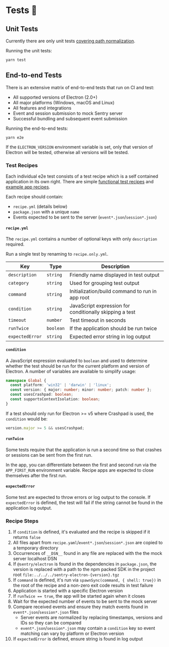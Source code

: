 # Tests 🧪

## Unit Tests

Currently there are only unit tests [covering path normalization](./unit/normalize.test.ts).

Running the unit tests:

```shell
yarn test
```

## End-to-end Tests

There is an extensive matrix of end-to-end tests that run on CI and test:

- All supported versions of Electron (2.0+)
- All major platforms (Windows, macOS and Linux)
- All features and integrations
- Event and session submission to mock Sentry server
- Successful bundling and subsequent event submission

Running the end-to-end tests:

```shell
yarn e2e
```

If the `ELECTRON_VERSION` environment variable is set, only that version of Electron will be tested, otherwise all
versions will be tested.

### Test Recipes

Each individual e2e test consists of a test recipe which is a self contained application in its own right. There are
simple [functional test recipes](./e2e/test-apps/) and [example app recipes](../examples/).

Each recipe should contain:

- `recipe.yml` (details below)
- `package.json` with a unique `name`
- Events expected to be sent to the server (`event*.json`/`session*.json`)

#### `recipe.yml`

The `recipe.yml` contains a number of optional keys with only `description` required.

Run a single test by renaming to `recipe.only.yml`.

| Key             | Type      | Description                                             |
| --------------- | --------- | ------------------------------------------------------- |
| `description`   | `string`  | Friendly name displayed in test output                  |
| `category`      | `string`  | Used for grouping test output                           |
| `command`       | `string`  | Initialization/build command to run in app root         |
| `condition`     | `string`  | JavaScript expression for conditionally skipping a test |
| `timeout`       | `number`  | Test timeout in seconds                                 |
| `runTwice`      | `boolean` | If the application should be run twice                  |
| `expectedError` | `string`  | Expected error string in log output                     |

#### `condition`

A JavaScript expression evaluated to `boolean` and used to determine whether the test should be run for the current
platform and version of Electron. A number of variables are available to simplify usage:

```ts
namespace Global {
  const platform: 'win32' | 'darwin' | 'linux';
  const version: { major: number; minor: number; patch: number };
  const usesCrashpad: boolean;
  const supportsContextIsolation: boolean;
}
```

If a test should only run for Electron >= v5 where Crashpad is used, the `condition` would be:

```ts
version.major >= 5 && usesCrashpad;
```

#### `runTwice`

Some tests require that the application is run a second time so that crashes or sessions can be sent from the first run.

In the app, you can differentiate between the first and second run via the `APP_FIRST_RUN` environment variable. Recipe
apps are expected to close themselves after the first run.

#### `expectedError`

Some test are expected to throw errors or log output to the console. If `expectedError` is defined, the test will fail
if the string cannot be found in the application log output.

### Recipe Steps

1. If `condition` is defined, it's evaluated and the recipe is skipped if it returns `false`
2. All files apart from `recipe.yaml`/`event*.json`/`session*.json` are copied to a temporary directory
3. Occurrences of `__DSN__` found in any file are replaced with the the mock server localhost DSN
4. If `@sentry/electron` is found in the dependencies in `package.json`, the version is replaced with a path to the npm
   packed SDK in the project root `file:../../../sentry-electron-{version}.tgz`
5. If `command` is defined, it's run via `spawnSync(command, { shell: true})` in the root of the recipe and a non-zero
   exit code results in test failure
6. Application is started with a specific Electron version
7. If `runTwice == true`, the app will be started again when it closes
8. Wait for the expected number of events to be sent to the mock server
9. Compare received events and ensure they match events found in `event*.json`/`session*.json` files
   - Server events are normalized by replacing timestamps, versions and IDs so they can be compared
   - `event*.json`/`session*.json` may contain a `condition` key so event matching can vary by platform or Electron
     version
10. If `expectedError` is defined, ensure string is found in log output
